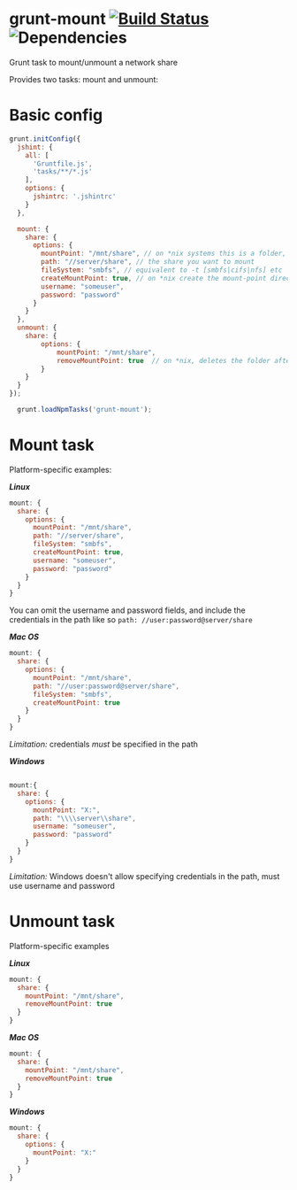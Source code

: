# grunt-mount [![Build Status](https://travis-ci.org/andyroyle/grunt-mount.png?branch=master)](https://travis-ci.org/andyroyle/grunt-mount) ![Dependencies](https://david-dm.org/andyroyle/grunt-mount.png)

Grunt task to mount/unmount a network share

Provides two tasks: mount and unmount:

# Basic config

```js
grunt.initConfig({
  jshint: {
    all: [
      'Gruntfile.js',
      'tasks/**/*.js'
    ],
    options: {
      jshintrc: '.jshintrc'
    }
  },

  mount: {
    share: {
      options: {
        mountPoint: "/mnt/share", // on *nix systems this is a folder, on windows this should be a drive letter
        path: "//server/share", // the share you want to mount
        fileSystem: "smbfs", // equivalent to -t [smbfs|cifs|nfs] etc
        createMountPoint: true, // on *nix create the mount-point directory
        username: "someuser",
        password: "password"
      }
    }
  },
  unmount: {
    share: {
        options: {
            mountPoint: "/mnt/share",
            removeMountPoint: true  // on *nix, deletes the folder after unmounting
        }
    }
  }
});

  grunt.loadNpmTasks('grunt-mount');
```

# Mount task

Platform-specific examples:

___Linux___

```js
mount: {
  share: {
    options: {
      mountPoint: "/mnt/share",
      path: "//server/share",
      fileSystem: "smbfs",
      createMountPoint: true,
      username: "someuser",
      password: "password"
    }
  }
}
```

You can omit the username and password fields, and include the credentials in the path like so
`path: //user:password@server/share`


___Mac OS___

```js
mount: {
  share: {
    options: {
      mountPoint: "/mnt/share",
      path: "//user:password@server/share",
      fileSystem: "smbfs",
      createMountPoint: true
    }
  }
}
```

_Limitation:_ credentials *must* be specified in the path

___Windows___

```js

mount:{
  share: {
    options: {
      mountPoint: "X:",
      path: "\\\\server\\share",
      username: "someuser",
      password: "password"
    }
  }
}
```

_Limitation:_ Windows doesn't allow specifying credentials in the path, must use username and password

# Unmount task

Platform-specific examples

___Linux___

```js
mount: {
  share: {
    mountPoint: "/mnt/share",
    removeMountPoint: true
  }
}
```

___Mac OS___

```js
mount: {
  share: {
    mountPoint: "/mnt/share",
    removeMountPoint: true
  }
}
```

___Windows___

```js
mount: {
  share: {
    options: {
      mountPoint: "X:"
    }
  }
}
```